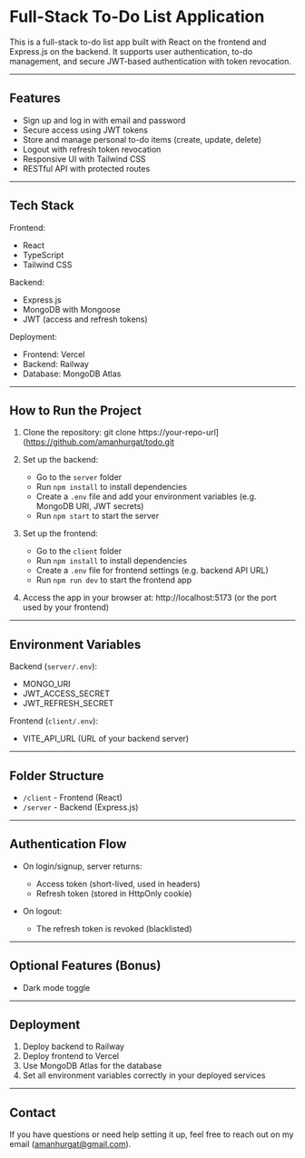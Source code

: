 # Full-Stack To-Do List Application

This is a full-stack to-do list app built with React on the frontend and Express.js on the backend. It supports user authentication, to-do management, and secure JWT-based authentication with token revocation.

---

## Features

- Sign up and log in with email and password
- Secure access using JWT tokens
- Store and manage personal to-do items (create, update, delete)
- Logout with refresh token revocation
- Responsive UI with Tailwind CSS
- RESTful API with protected routes

---

## Tech Stack

Frontend:
- React
- TypeScript
- Tailwind CSS

Backend:
- Express.js
- MongoDB with Mongoose
- JWT (access and refresh tokens)

Deployment:
- Frontend: Vercel
- Backend: Railway
- Database: MongoDB Atlas

---

## How to Run the Project

1. Clone the repository:
   git clone https://your-repo-url](https://github.com/amanhurgat/todo.git

2. Set up the backend:
   - Go to the `server` folder
   - Run `npm install` to install dependencies
   - Create a `.env` file and add your environment variables (e.g. MongoDB URI, JWT secrets)
   - Run `npm start` to start the server

3. Set up the frontend:
   - Go to the `client` folder
   - Run `npm install` to install dependencies
   - Create a `.env` file for frontend settings (e.g. backend API URL)
   - Run `npm run dev` to start the frontend app

4. Access the app in your browser at:
   http://localhost:5173 (or the port used by your frontend)

---

## Environment Variables

Backend (`server/.env`):
- MONGO_URI
- JWT_ACCESS_SECRET
- JWT_REFRESH_SECRET

Frontend (`client/.env`):
- VITE_API_URL (URL of your backend server)

---

## Folder Structure

- `/client` - Frontend (React)
- `/server` - Backend (Express.js)

---

## Authentication Flow

- On login/signup, server returns:
  - Access token (short-lived, used in headers)
  - Refresh token (stored in HttpOnly cookie)

- On logout:
  - The refresh token is revoked (blacklisted)


---

## Optional Features (Bonus)

- Dark mode toggle


---

## Deployment

1. Deploy backend to Railway
2. Deploy frontend to Vercel
3. Use MongoDB Atlas for the database
4. Set all environment variables correctly in your deployed services

---

## Contact

If you have questions or need help setting it up, feel free to reach out on my email (amanhurgat@gmail.com).
